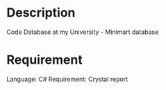 # Description
Code Database at my University - Minimart database 

# Requirement
Language: C#
Requirement: Crystal report
